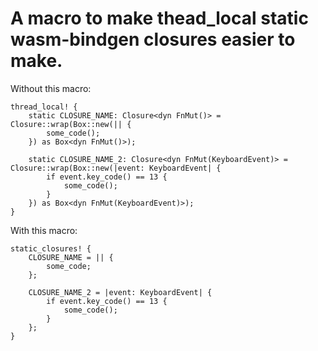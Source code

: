 # A macro to make thead_local static wasm-bindgen closures easier to make.

Without this macro:

```
thread_local! {
    static CLOSURE_NAME: Closure<dyn FnMut()> = Closure::wrap(Box::new(|| {
        some_code();
    }) as Box<dyn FnMut()>);

    static CLOSURE_NAME_2: Closure<dyn FnMut(KeyboardEvent)> = Closure::wrap(Box::new(|event: KeyboardEvent| {
        if event.key_code() == 13 {
            some_code();
        }
    }) as Box<dyn FnMut(KeyboardEvent)>);
}
```

With this macro:

```
static_closures! {
    CLOSURE_NAME = || {
        some_code;
    };

    CLOSURE_NAME_2 = |event: KeyboardEvent| {
        if event.key_code() == 13 {
            some_code();
        }
    };
}
```
